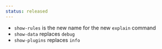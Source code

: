 ```yaml
--- 
status: released
--- 
```


* `show-rules` is the new name for the new `explain` command
* `show-data` replaces `debug`
* `show-plugins` replaces `info`
